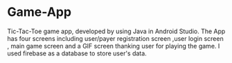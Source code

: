 # Game-App
Tic-Tac-Toe game app, developed by using Java in Android Studio. The App has four screens including user/payer  registration screen ,user login screen , main game screen and a GIF screen thanking user for playing the game. I used firebase as a database to store user's data.
